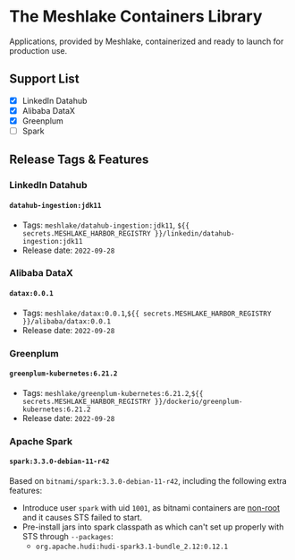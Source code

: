 # The Meshlake Containers Library

Applications, provided by Meshlake, containerized and ready to launch for production use.

## Support List

- [x] LinkedIn Datahub
- [x] Alibaba DataX
- [x] Greenplum
- [ ] Spark

## Release Tags & Features

### LinkedIn Datahub

#### `datahub-ingestion:jdk11`

- Tags: `meshlake/datahub-ingestion:jdk11`, `${{ secrets.MESHLAKE_HARBOR_REGISTRY }}/linkedin/datahub-ingestion:jdk11`
- Release date: `2022-09-28`

### Alibaba DataX

#### `datax:0.0.1`

- Tags: `meshlake/datax:0.0.1`,`${{ secrets.MESHLAKE_HARBOR_REGISTRY }}/alibaba/datax:0.0.1`
- Release date: `2022-09-28`

### Greenplum

#### `greenplum-kubernetes:6.21.2`

- Tags: `meshlake/greenplum-kubernetes:6.21.2`,`${{ secrets.MESHLAKE_HARBOR_REGISTRY }}/dockerio/greenplum-kubernetes:6.21.2`
- Release date: `2022-09-28`

### Apache Spark

#### `spark:3.3.0-debian-11-r42`

Based on `bitnami/spark:3.3.0-debian-11-r42`, including the following extra features:

- Introduce user `spark` with uid `1001`, as bitnami containers are [non-root](https://docs.bitnami.com/tutorials/running-non-root-containers-on-openshift) and it causes STS failed to start.
- Pre-install jars into spark classpath as which can't set up properly with STS through `--packages`:
  - `org.apache.hudi:hudi-spark3.1-bundle_2.12:0.12.1`
